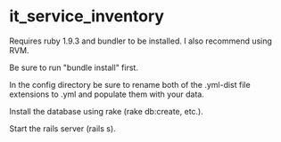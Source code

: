 # it_service_inventory

Requires ruby 1.9.3 and bundler to be installed. I also recommend using RVM.

Be sure to run "bundle install" first.

In the config directory be sure to rename both of the .yml-dist file extensions to .yml and populate them with your data.

Install the database using rake (rake db:create, etc.).

Start the rails server (rails s).

